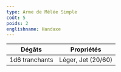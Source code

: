 ```yaml
---
type: Arme de Mêlée Simple
coût: 5
poids: 2
englishname: Handaxe
---
```


| Dégâts         | Propriétés         |
| -------------- | ------------------ |
| 1d6 tranchants | Léger, Jet (20/60) |